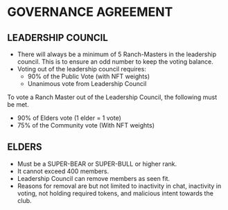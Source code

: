 # GOVERNANCE AGREEMENT

## LEADERSHIP COUNCIL

* There will always be a minimum of 5 Ranch-Masters in the leadership council. This is to ensure an odd number to keep the voting balance.
* Voting out of the leadership council requires:
  * 90% of the Public Vote (with NFT weights)
  * Unanimous vote from Leadership Council

To vote a Ranch Master out of the Leadership Council, the following must be met.&#x20;

* 90% of Elders vote (1 elder = 1 vote)
* 75% of the Community vote (With NFT weights)

## ELDERS

* Must be a SUPER-BEAR or SUPER-BULL or higher rank.
* It cannot exceed 400 members.&#x20;
* Leadership Council can remove members as seen fit.
* Reasons for removal are but not limited to inactivity in chat, inactivity in voting, not holding required tokens, and malicious intent towards the club.&#x20;





